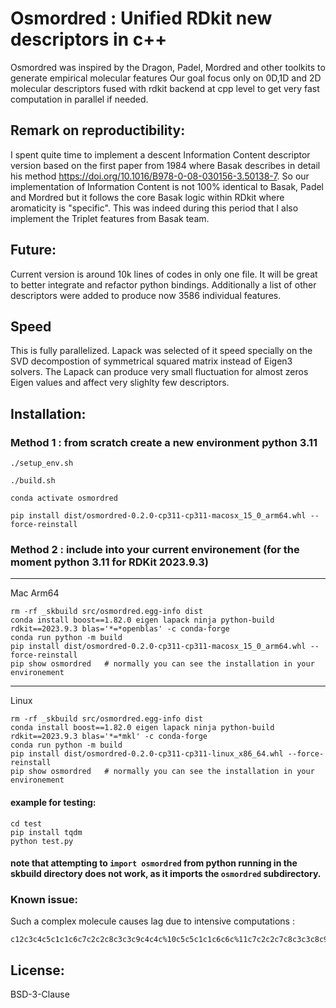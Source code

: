 # Osmordred : Unified RDkit new descriptors in c++

Osmordred was inspired by the Dragon, Padel, Mordred and other toolkits to generate empirical molecular features
Our goal focus only on 0D,1D  and 2D molecular descriptors fused with rdkit backend at cpp level to get very fast computation in parallel if needed.

## Remark on reproductibility:

I spent quite time to implement a descent Information Content descriptor version based on the first paper from 1984 where Basak describes in detail his method https://doi.org/10.1016/B978-0-08-030156-3.50138-7.
So our implementation of Information Content is not 100% identical to Basak, Padel and Mordred but it follows the core Basak logic within RDkit where aromaticity is "specific".
This was indeed during this period that I also implement the Triplet features from Basak team. 

## Future:
Current version is around 10k lines of codes in only one file. 
It will be great to better integrate and refactor python bindings.
Additionally a list of other descriptors were added to produce now 3586 individual features.

## Speed 
This is fully parallelized. Lapack was selected of it speed specially on the SVD decompostion of symmetrical squared matrix instead of Eigen3 solvers. 
The Lapack can produce very small fluctuation for almost zeros Eigen values and affect very slighlty few descriptors.   

## Installation:

### Method 1 : from scratch create a new environment python 3.11
```
./setup_env.sh

./build.sh

conda activate osmordred

pip install dist/osmordred-0.2.0-cp311-cp311-macosx_15_0_arm64.whl --force-reinstall 
```

### Method 2 : include into your current environement (for the moment python 3.11 for RDKit 2023.9.3)

---
Mac Arm64
```
rm -rf _skbuild src/osmordred.egg-info dist
conda install boost==1.82.0 eigen lapack ninja python-build rdkit==2023.9.3 blas='*=*openblas' -c conda-forge
conda run python -m build
pip install dist/osmordred-0.2.0-cp311-cp311-macosx_15_0_arm64.whl --force-reinstall 
pip show osmordred   # normally you can see the installation in your environement 
```


---
Linux
```
rm -rf _skbuild src/osmordred.egg-info dist
conda install boost==1.82.0 eigen lapack ninja python-build rdkit==2023.9.3 blas='*=*mkl' -c conda-forge 
conda run python -m build
pip install dist/osmordred-0.2.0-cp311-cp311-linux_x86_64.whl --force-reinstall
pip show osmordred   # normally you can see the installation in your environement 
```

#### example for testing:
```
cd test
pip install tqdm
python test.py
```

#### note that attempting to `import osmordred` from python running in the skbuild directory does not work, as it imports the `osmordred` subdirectory.

### Known issue:
Such a complex molecule causes lag due to intensive computations : 
```
c12c3c4c5c1c1c6c7c2c2c8c3c3c9c4c4c%10c5c5c1c1c6c6c%11c7c2c2c7c8c3c3c8c9c4c4c9c%10c5c5c1c1c6c6c%11c2c2c7c3c3c8c4c4c9c5c1c1c6c2c3c41
```
## License:

BSD-3-Clause
